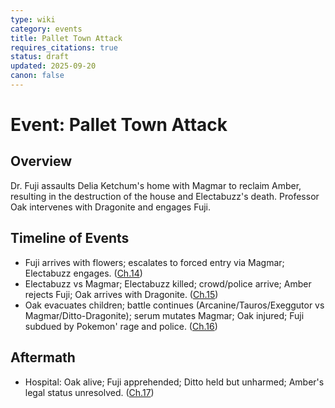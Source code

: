```yaml
---
type: wiki
category: events
title: Pallet Town Attack
requires_citations: true
status: draft
updated: 2025-09-20
canon: false
---
```


# Event: Pallet Town Attack

## Overview
Dr. Fuji assaults Delia Ketchum's home with Magmar to reclaim Amber, resulting in the destruction of the house and Electabuzz's death. Professor Oak intervenes with Dragonite and engages Fuji.

## Timeline of Events
- Fuji arrives with flowers; escalates to forced entry via Magmar; Electabuzz engages. ([Ch.14](../../story/chapter14/chapter14.md))
- Electabuzz vs Magmar; Electabuzz killed; crowd/police arrive; Amber rejects Fuji; Oak arrives with Dragonite. ([Ch.15](../../story/chapter15/chapter15.md))
- Oak evacuates children; battle continues (Arcanine/Tauros/Exeggutor vs Magmar/Ditto-Dragonite); serum mutates Magmar; Oak injured; Fuji subdued by Pokemon' rage and police. ([Ch.16](../../story/chapter16/chapter16.md))

## Aftermath
- Hospital: Oak alive; Fuji apprehended; Ditto held but unharmed; Amber's legal status unresolved. ([Ch.17](../../story/chapter17/chapter17.md))
